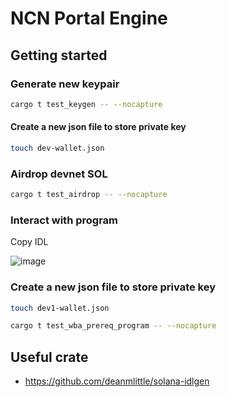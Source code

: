 # NCN Portal Engine

## Getting started

### Generate new keypair

```bash
cargo t test_keygen -- --nocapture
```

#### Create a new json file to store private key

```bash
touch dev-wallet.json
```

### Airdrop devnet SOL

```bash
cargo t test_airdrop -- --nocapture
```

### Interact with program

Copy IDL

![image](https://github.com/user-attachments/assets/9c9b4962-ec82-4e9b-a2b3-5dade6d16a39)


### Create a new json file to store private key

```bash
touch dev1-wallet.json
```

```bash
cargo t test_wba_prereq_program -- --nocapture
```

## Useful crate
- https://github.com/deanmlittle/solana-idlgen
